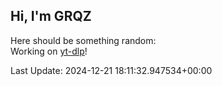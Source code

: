 ## Hi, I'm GRQZ
Here should be something random:  
Working on [yt-dlp](https://github.com/yt-dlp/yt-dlp)!

<!--![dlp](/imgs/dlp.png)  
![skull](/imgs/skull.png)
![skull](/imgs/skull.png)
![skull](/imgs/skull.png)-->


Last Update: 2024-12-21 18:11:32.947534+00:00
